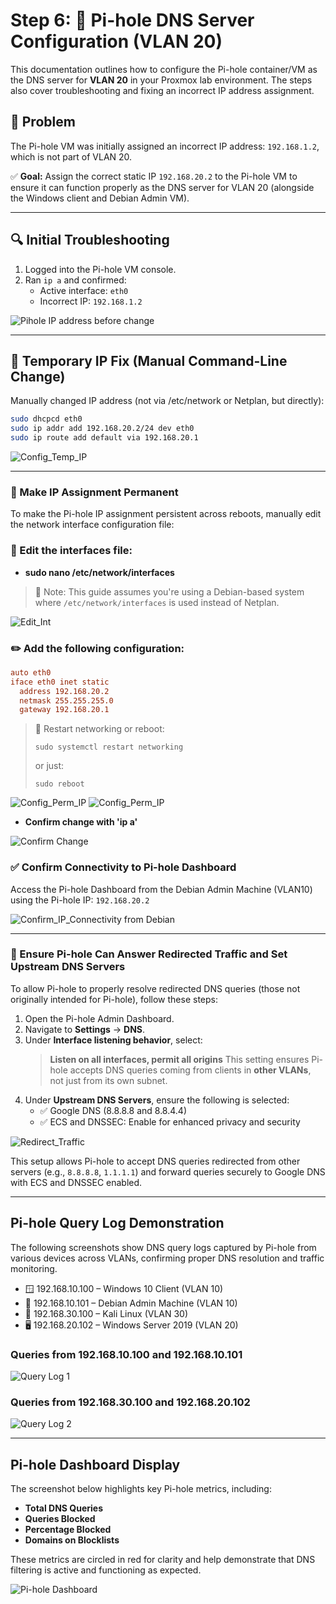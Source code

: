 # Step 6: 🧩 Pi-hole DNS Server Configuration (VLAN 20)

This documentation outlines how to configure the Pi-hole container/VM as the DNS server for **VLAN 20** in your Proxmox lab environment. The steps also cover troubleshooting and fixing an incorrect IP address assignment.

## 📌 Problem

The Pi-hole VM was initially assigned an incorrect IP address: `192.168.1.2`, which is not part of VLAN 20.

✅ **Goal:** Assign the correct static IP `192.168.20.2` to the Pi-hole VM to ensure it can function properly as the DNS server for VLAN 20 (alongside the Windows client and Debian Admin VM).

---

## 🔍 Initial Troubleshooting

1. Logged into the Pi-hole VM console.
2. Ran `ip a` and confirmed:
   - Active interface: `eth0`
   - Incorrect IP: `192.168.1.2`
  
![Pihole IP address before change](./screenshots/1_IP.png)

---


## 🧪 Temporary IP Fix (Manual Command-Line Change)

Manually changed IP address (not via /etc/network or Netplan, but directly):
```bash
sudo dhcpcd eth0
sudo ip addr add 192.168.20.2/24 dev eth0
sudo ip route add default via 192.168.20.1
```
![Config_Temp_IP](./screenshots/2_Config_IP.png)

---

### 💾 Make IP Assignment Permanent

To make the Pi-hole IP assignment persistent across reboots, manually edit the network interface configuration file:

### 📝 Edit the interfaces file:

- **sudo nano /etc/network/interfaces**
> 📝 Note: This guide assumes you're using a Debian-based system where `/etc/network/interfaces` is used instead of Netplan.

![Edit_Int](./screenshots/3_Edit_Int.png)

### ✏️ Add the following configuration:

```ini
auto eth0
iface eth0 inet static
  address 192.168.20.2
  netmask 255.255.255.0
  gateway 192.168.20.1
```
> 🔁 Restart networking or reboot:
> ```
> sudo systemctl restart networking
> ```
> or just:
> ```
> sudo reboot
> ```
![Config_Perm_IP](./screenshots/4_Perm_IP.png) 
![Config_Perm_IP](./screenshots/11_Perm_IP.png) 

- **Confirm change with 'ip a'**

![Confirm Change](./screenshots/5_Confirm.png)

### ✅ Confirm Connectivity to Pi-hole Dashboard  

Access the Pi-hole Dashboard from the Debian Admin Machine (VLAN10) using the Pi-hole IP: `192.168.20.2`

![Confirm_IP_Connectivity from Debian](./screenshots/6_Pihole_Dashboard.png)

---

### 🔄 Ensure Pi-hole Can Answer Redirected Traffic and Set Upstream DNS Servers 

To allow Pi-hole to properly resolve redirected DNS queries (those not originally intended for Pi-hole), follow these steps:

1. Open the Pi-hole Admin Dashboard.
2. Navigate to **Settings** → **DNS**.
3. Under **Interface listening behavior**, select:  
   > **Listen on all interfaces, permit all origins**
   > This setting ensures Pi-hole accepts DNS queries coming from clients in **other VLANs**, not just from its own subnet.
4. Under **Upstream DNS Servers**, ensure the following is selected:  
   - ✅ Google DNS (8.8.8.8 and 8.8.4.4)
   -  ✅ ECS and DNSSEC: Enable for enhanced privacy and security

![Redirect_Traffic](./screenshots/7_Pihole_Config.png)

This setup allows Pi-hole to accept DNS queries redirected from other servers (e.g., `8.8.8.8`, `1.1.1.1`) and forward queries securely to Google DNS with ECS and DNSSEC enabled.

---

## Pi-hole Query Log Demonstration

The following screenshots show DNS query logs captured by Pi-hole from various devices across VLANs, confirming proper DNS resolution and traffic monitoring.

- 🪟 192.168.10.100 – Windows 10 Client (VLAN 10)
- 🐧 192.168.10.101 – Debian Admin Machine (VLAN 10)
- 🧪 192.168.30.100 – Kali Linux (VLAN 30)
- 🖥️ 192.168.20.102 – Windows Server 2019 (VLAN 20)

### Queries from 192.168.10.100 and 192.168.10.101
![Query Log 1](./screenshots/8_Query.png)

### Queries from 192.168.30.100 and 192.168.20.102
![Query Log 2](./screenshots/9_Query.png)

---

## Pi-hole Dashboard Display

The screenshot below highlights key Pi-hole metrics, including:

- **Total DNS Queries**
- **Queries Blocked**
- **Percentage Blocked**
- **Domains on Blocklists**

These metrics are circled in red for clarity and help demonstrate that DNS filtering is active and functioning as expected.

![Pi-hole Dashboard](./screenshots/10_Pihole_Dash.png)
